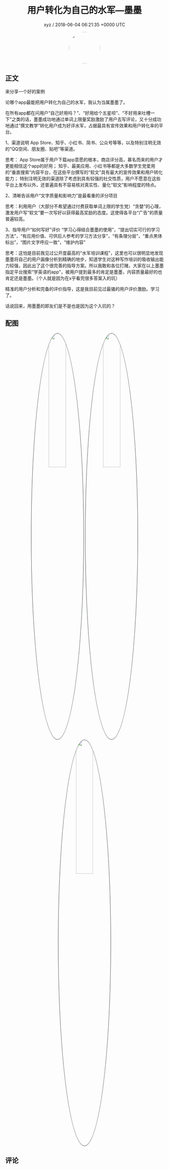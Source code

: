 <h1 align="center">用户转化为自己的水军—墨墨</h1>
<p align="center">
    <a>xyz / 2018-06-04 06:21:35 &#43;0000 UTC</a>
</p>

<div align="center">
    <img src="https://images.zsxq.com/Fp-PvOJ9euvvpx_qsEQbnZSAsMWM?e=1590940799&amp;token=kIxbL07-8jAj8w1n4s9zv64FuZZNEATmlU_Vm6zD:XsJDkhQSP00gxVY3JoUC9gpPRQc=" width="100" height="100" style="border:1px solid;border-radius:50%; color:#ffffff"/>
</div>

## 正文

<div>
来分享一个好的案例

论哪个app最能把用户转化为自己的水军，我认为当属墨墨了。

在所有app都在问用户“自己好用吗？”、“好用给个五星呗”、“不好用来吐槽一下”之类的话，墨墨成功地通过单词上限量奖励激励了用户去写评论，又十分成功地通过“撰文教学”转化用户成为好评水军，占据最具有宣传效果和用户转化率的平台。

1、渠道说明
App Store、知乎、小红书、简书、公众号等等，以及特别注明无效的“QQ空间、朋友圈、贴吧”等渠道。

思考：
App Store属于用户下载app意愿的根本，商店评分高，慕名而来的用户才更能相信这个app的好用；
知乎、最美应用、小红书等都是大多数学生党爱用的“垂直搜索”内容平台，在这些平台撰写的“软文”具有最大的宣传效果和用户转化能力；
特别注明无效的渠道除了考虑到具有较强的社交性质，用户不愿意在这些平台上发布以外，还普遍具有不容易核对真实性、量化“软文”影响程度的特点。

2、清晰告诉用户“文字质量和影响力”是最看重的评分项目

思考：利用用户（大部分不希望通过付费获取单词上限的学生党）“贪婪”的心理，激发用户写“软文”要一次写好以获得最高奖励的态度。这使得各平台“广告”的质量普遍较高。

3、指导用户“如何写好”评价
“学习心得结合墨墨的使用”，“提出切实可行的学习方法”，“有应用价值、可供后人参考的学习方法分享”，“有条理分层”，“重点黑体标出”，“图片文字呼应一致”，“维护内容”

思考：这怕是目前我见过公开度最高的“水军培训课程”，这里也可以很明显地发现墨墨将自己的用户画像分析到精确的地步，知道学生对这种写作培训的吸收输出能力较强，因此出了这个很完善的指导方案。所以我敢和各位打赌，大家在以上墨墨指定平台搜索“学英语的app”，被用户提到最多的肯定是墨墨，内容质量最好的也肯定还是墨墨。（个人就是因为在x乎看完很多答案入的坑）

精准的用户分析和完备的评价指导，这是我目前见过最骚的用户评价激励。学习了。

话说回来，用墨墨的即友们是不是也是因为这个入坑的？
</div>

## 配图
<div class="image" align="center">

<img src="https://images.zsxq.com/FgsJJmUhuDqBoPMxMBKl6vr0ccJi?e=1590940799&amp;token=kIxbL07-8jAj8w1n4s9zv64FuZZNEATmlU_Vm6zD:zoHptFmJ-7_NI3qBUiRdCzVRH1o=" width="33%" height="33%" style="border:1px solid;border-radius:50%; color:#3c3f41"/>

<img src="https://images.zsxq.com/Fl0yEtEzNXG4Jfjev0QaIQtgHiYv?e=1590940799&amp;token=kIxbL07-8jAj8w1n4s9zv64FuZZNEATmlU_Vm6zD:1ehGMP2Ah7AC5jtmWIxSoZXtusU=" width="33%" height="33%" style="border:1px solid;border-radius:50%; color:#3c3f41"/>

<img src="https://images.zsxq.com/Fq6tjrqU-J5qSUfd60C8ifH7-m_B?e=1590940799&amp;token=kIxbL07-8jAj8w1n4s9zv64FuZZNEATmlU_Vm6zD:rfJnB869snyhr5goYiGwH-Dh4LI=" width="33%" height="33%" style="border:1px solid;border-radius:50%; color:#3c3f41"/>

</div>

## 评论

<div align="left">
<div>

</div>
</div>